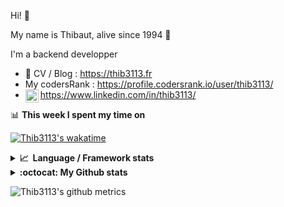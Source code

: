 Hi! 👋

My name is Thibaut, alive since 1994 🍷

I'm a backend developper

-   📝 CV / Blog : https://thib3113.fr
-   My codersRank : https://profile.codersrank.io/user/thib3113/
-   <a href="https://www.linkedin.com/in/thib3113/"><img align="left" alt="Thib3113's Linkedin" width="21px" src="https://raw.githubusercontent.com/peterthehan/peterthehan/master/assets/linkedin.svg" /></a> https://www.linkedin.com/in/thib3113/

📊 **This week I spent my time on**

[![Thib3113's wakatime](https://github-readme-stats.vercel.app/api/wakatime?username=thib3113&layout=default&theme=dracula&langs_count=6&hide_title=true&hide_border=true)](https://wakatime.com/@thib3113)

<details>
  <summary><b>📈&nbsp;&nbsp;Language&nbsp;/&nbsp;Framework stats</b></summary>
  <br/>  
  <a href='https://profile.codersrank.io/user/thib3113/'>
  <img src='http://cr-skills-chart-widget.azurewebsites.net/api/api?username=thib3113&padding=30&skills=php,batchfile,javascript,less,mysql,reactjs,scss,shell,typescript,vue'>
  </a>
</details>

<details>
  <summary><b>:octocat: My Github stats</b></summary>
  <br/>  
  
  <img src="https://github-readme-stats.vercel.app/api?username=thib3113&theme=dracula&show_icons=true&" alt="Thib3113's GitHub stats" />

<!--START_SECTION:activity-->

1. 🎉 Merged PR [#3](https://github.com/thib3113/node-red-contrib-vban/pull/3) in [thib3113/node-red-contrib-vban](https://github.com/thib3113/node-red-contrib-vban)
2. 💪 Opened PR [#3](https://github.com/thib3113/node-red-contrib-vban/pull/3) in [thib3113/node-red-contrib-vban](https://github.com/thib3113/node-red-contrib-vban)
3. 🎉 Merged PR [#9](https://github.com/thib3113/vban/pull/9) in [thib3113/vban](https://github.com/thib3113/vban)
4. 🎉 Merged PR [#10](https://github.com/thib3113/vban/pull/10) in [thib3113/vban](https://github.com/thib3113/vban)
5. 🎉 Merged PR [#8](https://github.com/thib3113/vban/pull/8) in [thib3113/vban](https://github.com/thib3113/vban)
 <!--END_SECTION:activity-->

</details>

![Thib3113's github metrics](https://gist.githubusercontent.com/thib3113/83a96e16f8bca103f1b0e376186c66ec/raw/github-metrics.svg)
